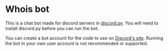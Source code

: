 Whois bot
=========

This is a chat bot made for discord servers in [discord.py](https://github.com/Rapptz/discord.py). You will need to install discord.py before you can run the bot.

You can create a bot account for the code to use on [Discord's site](https://discordapp.com/developers/applications/me). Running the bot in your own user account is not recommended or supported.
